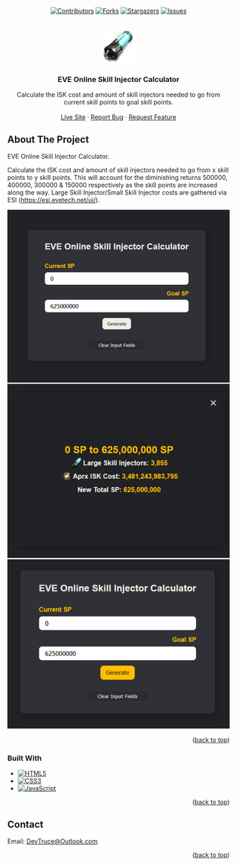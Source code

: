 <a id="readme-top"></a>

<div align="center">

[![Contributors][contributors-icon]][contributors-link]
[![Forks][forks-icon]][forks-link]
[![Stargazers][stars-icon]][stars-link]
[![Issues][issues-icon]][issues-link]

</div>

<!-- PROJECT LOGO -->
<br />
<div align="center">
  <a href="https://github.com/DevTruce/skill-injector-calculator">
    <img src="src/imgs/favicon.png" alt="Logo" width="80" height="80">
  </a>

<h3 align="center">EVE Online Skill Injector Calculator</h3>

  <p align="center">
    Calculate the ISK cost and amount of skill injectors needed to go from current skill points to goal skill points.
    <br />
    <br />
    <a href="https://devtruce.github.io/skill-injector-calculator/" target="_blank">Live Site</a>
    ·
    <a href="https://github.com/DevTruce/skill-injector-calculator/issues" target="_blank">Report Bug</a>
    ·
    <a href="https://github.com/DevTruce/skill-injector-calculator/issues" target="_blank">Request Feature</a>
  </p>
</div>

<!-- ABOUT THE PROJECT -->

## About The Project

EVE Online Skill Injector Calculator.

Calculate the ISK cost and amount of skill injectors needed to go from x skill points to y skill points. This will account for the diminishing returns 500000, 400000, 300000 & 150000 respectively as the skill points are increased along the way. Large Skill Injector/Small Skill Injector costs are gathered via ESI (https://esi.evetech.net/ui/).

[![skill-injector-calculator][product-screenshot1]](product-link)
[![skill-injector-calculator][product-screenshot2]](product-link)
[![skill-injector-calculator][product-screenshot3]](product-link)

<p align="right">(<a href="#readme-top">back to top</a>)</p>

### Built With

- [![HTML5][html5-icon]][html5-link]
- [![CSS3][css3-icon]][css3-link]
- [![JavaScript][JavaScript-icon]][JavaScript-link]

<p align="right">(<a href="#readme-top">back to top</a>)</p>

<!-- CONTACT -->

## Contact

Email: [DevTruce@Outlook.com]()

<p align="right">(<a href="#readme-top">back to top</a>)</p>

<!-- #### MARKDOWN LINKS & IMAGES #### -->

<!-- ## GitHub ##-->
<!-- links -->

[contributors-link]: https://github.com/DevTruce/skill-injector-calculator/graphs/contributors
[forks-link]: https://github.com/DevTruce/skill-injector-calculator/network/members
[stars-link]: https://github.com/DevTruce/skill-injector-calculator/stargazers
[issues-link]: https://github.com/DevTruce/skill-injector-calculator/issues

<!-- icons -->

[contributors-icon]: https://img.shields.io/github/contributors/DevTruce/skill-injector-calculator.svg?style=for-the-badge
[forks-icon]: https://img.shields.io/github/forks/DevTruce/skill-injector-calculator.svg?style=for-the-badge
[stars-icon]: https://img.shields.io/github/stars/DevTruce/skill-injector-calculator.svg?style=for-the-badge
[issues-icon]: https://img.shields.io/github/issues/DevTruce/skill-injector-calculator.svg?style=for-the-badge

<!-- ## Project ## -->

[product-screenshot1]: src/imgs/product-screenshot1.png
[product-screenshot2]: src/imgs/product-screenshot2.png
[product-screenshot3]: src/imgs/product-screenshot3.png
[product-link]: https://devtruce.github.io/skill-injector-calculator/

<!-- ## Tech & Tools ## -->
<!-- links -->

[html5-link]: https://html-icon/
[css3-link]: https://css3-icon/
[javascript-link]: https://www.javascript-icon/

<!-- icons -->

[html5-icon]: https://img.shields.io/badge/HTML5-orange?style=for-the-badge&logo=html5&logoColor=white
[css3-icon]: https://img.shields.io/badge/CSS3-blue?style=for-the-badge&logo=CSS3&logoColor=white
[javascript-icon]: https://img.shields.io/badge/Javascript-FCE22A?style=for-the-badge&logo=javascript&logoColor=black

